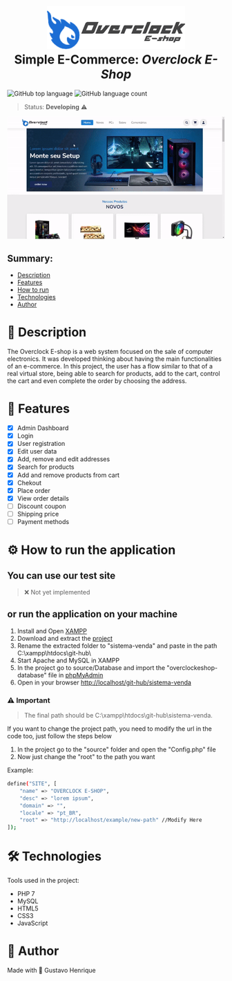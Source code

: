 <h1 align="center">
    <img src="views/assets/images/logo.png" />
    <br>
    Simple E-Commerce: <i>Overclock E-Shop</i>
</h1>

![GitHub top language](https://img.shields.io/github/languages/top/gustavohps10/overclock-eshop)
![GitHub language count](https://img.shields.io/github/languages/count/Gustavohps10/overclock-eshop)

> Status: **Developing** ⚠️

<div align="center">
<img src="views/assets/images/to-readme/buying.gif" />
</div>

## Summary:
* [Description](#page_with_curl-description)
* [Features](#game_die-features)
* [How to run](#gear-how-to-run-the-application)
* [Technologies](#hammer_and_wrench-technologies)
* [Author](#adult-author)

# :page_with_curl: Description
<p>
The Overclock E-shop is a web system focused on the sale of computer electronics.
It was developed thinking about having the main functionalities of an e-commerce. In this project, the user has a flow similar to that of a real virtual store, being able to search for products, add to the cart, control the cart and even complete the order by choosing the address.
</p>

# :game_die: Features
- [x] Admin Dashboard
- [x] Login
- [x] User registration
- [x] Edit user data
- [x] Add, remove and edit addresses
- [x] Search for products
- [x] Add and remove products from cart
- [x] Chekout
- [x] Place order
- [x] View order details
- [ ] Discount coupon
- [ ] Shipping price
- [ ] Payment methods

# :gear: How to run the application

## You can use our test site
> ❌ Not yet implemented

## or run the application on your machine
1. Install and Open [XAMPP](https://www.apachefriends.org/xampp-files/7.4.27/xampp-windows-x64-7.4.27-1-VC15-installer.exe)
2. Download and extract the [project](https://github.com/Gustavohps10/overclock-eshop/archive/refs/heads/master.zip)
3. Rename the extracted folder to "sistema-venda" and paste in the path C:\xampp\htdocs\git-hub\
4. Start Apache and MySQL in XAMPP
5. In the project go to source/Database and import the "overclockeshop-database" file in [phpMyAdmin](http://localhost/phpmyadmin/index.php?route=/server/import)
6. Open in your browser <http://localhost/git-hub/sistema-venda>

### ⚠️ Important
> The final path should be C:\xampp\htdocs\git-hub\sistema-venda.

If you want to change the project path, you need to modify the url in the code too, just follow the steps below

1. In the project go to the "source" folder and open the "Config.php" file
2. Now just change the "root" to the path you want

Example:
```bash
define("SITE", [
    "name" => "OVERCLOCK E-SHOP",
    "desc" => "lorem ipsum",
    "domain" => "",
    "locale" => "pt_BR",
    "root" => "http://localhost/example/new-path" //Modify Here
]);
```


# :hammer_and_wrench: Technologies
Tools used in the project:
- PHP 7
- MySQL
- HTML5
- CSS3
- JavaScript

# :adult: Author
Made with 💜 Gustavo Henrique

